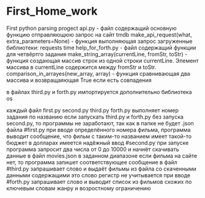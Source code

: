 # First_Home_work
First python parsing progect
api.py - файл содержащий основную функцию отправляющюю запрос на сайт tmdb
  make_api_request(what, extra_parameters=None) - функция выполняющая запрос
загруженные библиотеки:
      requests
      time
help_for_forth.py - файл содержащий функции для четвёртго задания
  make_string_array(currentLine, fromStr, toStr) - функция создающая массив строк из одной строки currentLine. Элемент массива в    currentLine содержится между fromStr и toStr.
  comparison_in_arrayes(new_array, array) - функция сравнивающая два массива и возвращаяющая True если есть совпадения
  
в файлах third.py и forth.py импортируется дополнительно библиотека os

каждый файл
first.py
second.py
third.py
forth.py
выполняет номер задания по названию
если запускать third.py и forth.py без запуска second.py, то программы не заработают, так как в папке не будет .json файла
#first.py
при вводе определённого номера фильма, программа выводит сообщение, что фильм с таким-то названием имеет такой-то бюджет в долларах
имеется надёжный ввод
#second.py
при запуске программа запросит два числа от 0 до 10000 и начнёт скачивать данные в файл movies.json в заданном диапазоне
если фильма на сайте нет, то программа запишет соответствующее сообщение в файл
#third.py
запрашивает слово и выдаёт фильмы из файла со скаченными данными содержащими это слово
регистр не учитывается при вводе
#forth.py
запрашивает слово и выводит список из фильмов схожих по ключевым словам жанру и возростному ограничению


